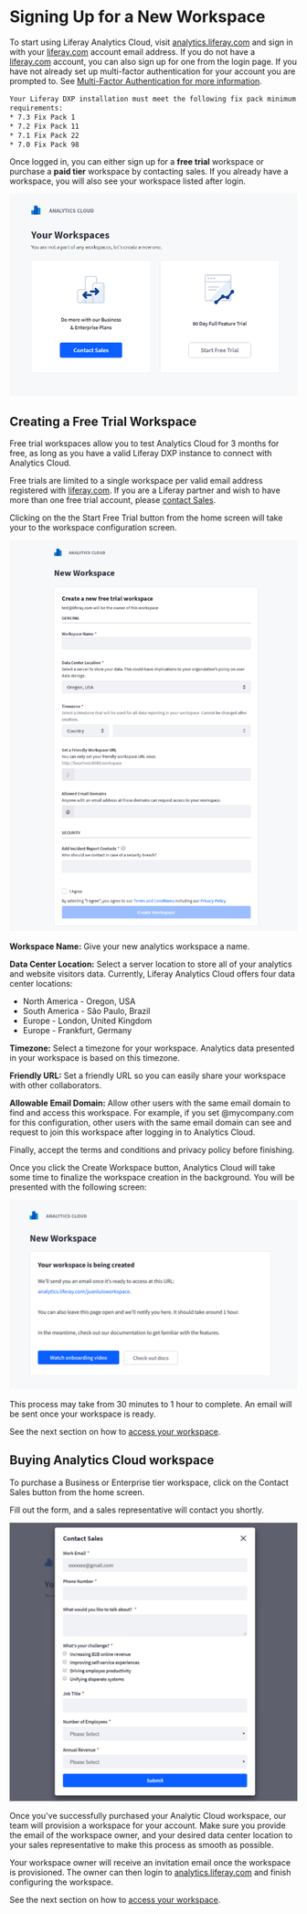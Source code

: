 # Signing Up for a New Workspace

To start using Liferay Analytics Cloud, visit [analytics.liferay.com](https://analytics.liferay.com) and sign in with your [liferay.com](https://www.liferay.com) account email address. If you do not have a [liferay.com](https://www.liferay.com) account, you can also sign up for one from the login page. If you have not already set up multi-factor authentication for your account you are prompted to. See [Multi-Factor Authentication for more information](./multi-factor-authentication.md).

```{important}
Your Liferay DXP installation must meet the following fix pack minimum requirements:
* 7.3 Fix Pack 1
* 7.2 Fix Pack 11
* 7.1 Fix Pack 22
* 7.0 Fix Pack 98
```

Once logged in, you can either sign up for a **free trial** workspace or purchase a **paid tier** workspace by contacting sales. If you already have a workspace, you will also see your workspace listed after login.

![Sign up with a Business or Enterprise plan or begin with a Free Trial.](signing-up-for-a-new-workspace/images/01.png)

## Creating a Free Trial Workspace

Free trial workspaces allow you to test Analytics Cloud for 3 months for free, as long as you have a valid Liferay DXP instance to connect with Analytics Cloud.

Free trials are limited to a single workspace per valid email address registered with [liferay.com](https://www.liferay.com). If you are a Liferay partner and wish to have more than one free trial account, please [contact Sales](mailto:sales@liferay.com).

Clicking on the the Start Free Trial button from the home screen will take your to the workspace configuration screen.

![The workspace configuration screen gets you started.](signing-up-for-a-new-workspace/images/02.png)

**Workspace Name:** Give your new analytics workspace a name.

**Data Center Location:** Select a server location to store all of your analytics and website visitors data. Currently, Liferay Analytics Cloud offers four data center locations:

* North America - Oregon, USA
* South America - São Paulo, Brazil
* Europe - London, United Kingdom
* Europe - Frankfurt, Germany

**Timezone:** Select a timezone for your workspace. Analytics data presented in your workspace is based on this timezone. 

**Friendly URL:** Set a friendly URL so you can easily share your workspace with other collaborators.

**Allowable Email Domain:** Allow other users with the same email domain to find and access this workspace. For example, if you set @mycompany.com for this configuration, other users with the same email domain can see and request to join this workspace after logging in to Analytics Cloud.

Finally, accept the terms and conditions and privacy policy before finishing.

Once you click the Create Workspace button, Analytics Cloud will take some time to finalize the workspace creation in the background. You will be presented with the following screen:

![Creating a new workspace can take up to an hour to complete.](signing-up-for-a-new-workspace/images/03.png)

This process may take from 30 minutes to 1 hour to complete. An email will be sent once your workspace is ready.

See the next section on how to [access your workspace](./accessing-your-workspace.md).

## Buying Analytics Cloud workspace

To purchase a Business or Enterprise tier workspace, click on the Contact Sales button from the home screen.

Fill out the form, and a sales representative will contact you shortly.

![The Contact Sales is the first step to signing up for a Business or Enterprise tier workspace.](signing-up-for-a-new-workspace/images/04.png)

Once you've successfully purchased your Analytic Cloud workspace, our team will provision a workspace for your account. Make sure you provide the email of the workspace owner, and your desired data center location to your sales representative to make this process as smooth as possible.

Your workspace owner will receive an invitation email once the workspace is provisioned. The owner can then login to [analytics.liferay.com](https://analytics.liferay.com) and finish configuring the workspace.

See the next section on how to [access your workspace](./accessing-your-workspace.md). 
